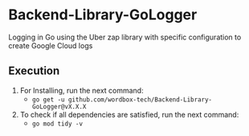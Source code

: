 # Backend-Library-GoLogger

Logging in Go using the Uber zap library with specific configuration to create Google Cloud logs

## Execution
1. For Installing, run the next command:
    - `go get -u github.com/wordbox-tech/Backend-Library-GoLogger@vX.X.X`
2. To check if all dependencies are satisfied, run the next command:
    - `go mod tidy -v`
